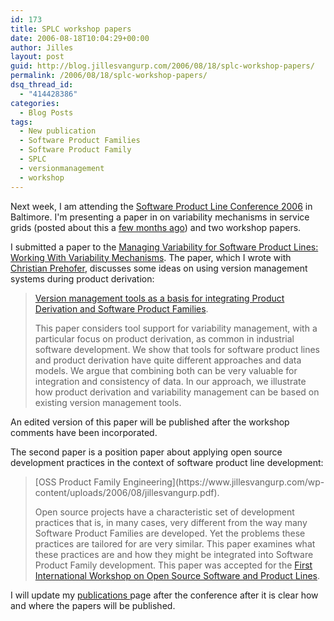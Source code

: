 ```yaml
---
id: 173
title: SPLC workshop papers
date: 2006-08-18T10:04:29+00:00
author: Jilles
layout: post
guid: http://blog.jillesvangurp.com/2006/08/18/splc-workshop-papers/
permalink: /2006/08/18/splc-workshop-papers/
dsq_thread_id:
  - "414428386"
categories:
  - Blog Posts
tags:
  - New publication
  - Software Product Families
  - Software Product Family
  - SPLC
  - versionmanagement
  - workshop
---
```

Next week, I am attending the [Software Product Line Conference 2006](http://www.sei.cmu.edu/splc2006/) in Baltimore. I'm presenting a paper in on variability mechanisms in service grids (posted about this a [few months ago](https://www.jillesvangurp.com/2006/05/30/new-papers/)) and two workshop papers.

I submitted a paper to the [Managing Variability for Software Product Lines: Working With Variability Mechanisms](http://www.sei.cmu.edu/splc2006/variability_workshop.html). The paper, which I wrote with [Christian Prehofer](http://www.prehofer.de/), discusses some ideas on using version management systems during product derivation:
> [Version management tools as a basis for integrating Product Derivation and Software Product Families](https://www.jillesvangurp.com/static/svmusingsvn-final.pdf).
> 
> This paper considers tool support for variability management, with a particular focus on product derivation, as common in industrial software development. We show that tools for software product lines and product derivation have quite different approaches and data models. We argue that combining both can be very valuable for integration and consistency of data. In our approach, we illustrate how product derivation and variability management can be based on existing version management tools.</blockquote>
> An edited version of this paper will be published after the workshop comments have been incorporated.
> 
> The second paper is a position paper about applying open source development practices in the context of software product line development: [](https://www.jillesvangurp.com/wp-content/uploads/2006/08/jillesvangurp.pdf)
> <blockquote>[OSS Product Family Engineering](https://www.jillesvangurp.com/wp-content/uploads/2006/08/jillesvangurp.pdf).
> 
> Open source projects have a characteristic set of development practices that is, in many cases, very different from the way many Software Product Families are developed. Yet the problems these practices are tailored for are very similar. This paper examines what these practices are and how they might be integrated into Software Product Family development.
This paper was accepted for the [First International Workshop on Open Source Software and Product Lines](http://www.dsi.unifi.it/osspl06/).

I will update my [publications ](http://publications.jillesvangurp.com)page after the conference after it is clear how and where the papers will be published.